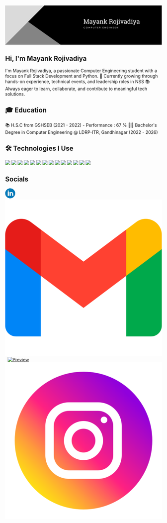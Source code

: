 
![banner](./assets/1710653963643.jpeg)


## Hi, I'm Mayank Rojivadiya 
I'm Mayank Rojivadiya, a passionate Computer Engineering student with a focus on Full Stack Development and Python.
🚀 Currently growing through hands-on experience, technical events, and leadership roles in NSS 
📚 Always eager to learn, collaborate, and contribute to meaningful tech solutions.

## 🎓 Education
📚 H.S.C from GSHSEB (2021 - 2022) - Performance : 67 % 
🧑‍🎓 Bachelor's Degree in Computer Engineering @ LDRP-ITR, Gandhinagar (2022 - 2026)

## 🛠 Technologies I Use  
![](https://img.shields.io/badge/React-61DAFB?style=for-the-badge&logo=react&logoColor=white)
![](https://img.shields.io/badge/Node.js-86BE00?style=for-the-badge&logo=node.js&logoColor=white)
![](https://img.shields.io/badge/JavaScript-F7DF1E?style=for-the-badge&logo=javascript&logoColor=white)
![](https://img.shields.io/badge/jQuery-0769AD?style=for-the-badge&logo=jquery&logoColor=white)
![](https://img.shields.io/badge/HTML5-E34F26?style=for-the-badge&logo=html5&logoColor=white)
![](https://img.shields.io/badge/CSS3-1572B6?style=for-the-badge&logo=css3&logoColor=white)
![](https://img.shields.io/badge/Markdown-F71A4A?style=for-the-badge&logo=markdown&logoColor=white)
![](https://img.shields.io/badge/Sass-CC6699?style=for-the-badge&logo=sass&logoColor=white)
![](https://img.shields.io/badge/MySQL-F79F17?style=for-the-badge&logo=mysql&logoColor=white)
![](https://img.shields.io/badge/npm-CB3837?style=for-the-badge&logo=npm&logoColor=white)
![](https://img.shields.io/badge/GraphQl-E10098?style=for-the-badge&logo=graphql&logoColor=white)
![](https://img.shields.io/badge/Python-FFD43B?style=for-the-badge&logo=python&logoColor=blue)
![](https://img.shields.io/badge/VS_Code-0078D4?style=for-the-badge&logo=visual%20studio%20code&logoColor=white)
![](https://img.shields.io/badge/Git-F05032?style=for-the-badge&logo=git&logoColor=white)

## Socials
[![Preview](/assets/linkedin.png)](linkedin.com/in/rojivadiya-mayank-a67104273) &nbsp;
[![Preview](/assets/ggmail.png)](mailto:rojivadiyamayank@gmail.com) &nbsp;
[![Preview](/assets/new-twitter-x-logo-transparent-png-4.png)](linkedin.com/in/rojivadiya-mayank-a67104273) &nbsp;
[![Preview](/assets/instagrammmmmmmmm.png)](https://www.instagram.com/mayank_patel_0808) &nbsp;